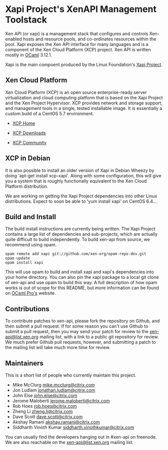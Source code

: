 Xapi Project's XenAPI Management Toolstack
==========================================

Xen API (or xapi) is a management stack that configures and controls
Xen-enabled hosts and resource pools, and co-ordinates resources
within the pool. Xapi exposes the Xen API interface for many
languages and is a component of the Xen Cloud Platform (XCP) project.
Xen API is written mostly in [OCaml](http://caml.inria.fr/ocaml/)
3.12.1.

Xapi is the main compoent produced by the Linux Foundation's
[Xapi Project](http://xenproject.org/developers/teams/xapi.html). 

Xen Cloud Platform
------------------

Xen Cloud Platform (XCP) is an open source enterprise-ready server
virtualization and cloud computing platform that is based on the Xapi
Project and the Xen Project Hypervisor. XCP provides network and
storage support, and management tools in a single, tested installable
image. It is essentially a custom build of a CentOS 5.7 environment.

* [XCP Home](http://www.xen.org/products/cloudxen.html)

* [XCP Downloads](http://www.xen.org/download/xcp/index.html)

* [XCP Community](http://www.xen.org/products/xcp/community_and_support.html)

XCP in Debian
-------------

It is also possible to install an older version of Xapi in Debian
Wheezy by doing 'apt-get install xcp-xapi'. Along with some
configuration, this will give you a system that is roughly
functionally equivalent to the Xen Cloud Platform distribution.

We are working on getting the Xapi Project dependencies into other
Linux distributions. Expect to soon be able to 'yum install xapi' on
CentOS 6.4...

Build and Install
-----------------

The build install instructions are currently being written. The Xapi
Project contains a large list of dependencies and sub-projects, which
are actually quite difficult to build independently. To build xen-api
from source, we recommend using opam.

```
opam remote add xapi git://github.com/xen-org/opam-repo-dev.git
opam update
opam install xapi
```

This will use opam to build and install xapi and xapi's dependencies
into your home directory. You can also pin the xapi package to a local
git clone of xen-api and use opam to build this way. A full
description of how opam works is out of scope for this README, but
more information can be found on
[OCaml Pro's](http://www.ocamlpro.com/products/opam.html) website.

Contributions
-------------

To contribute patches to xen-api, please fork the repository on
Github, and then submit a pull request. If for some reason you can't
use Github to submit a pull request, then you may send your patch for
review to the xen-api@list.xen.org mailing list, with a link to a
public git repository for review. We much prefer Github pull requests,
however, and submitting a patch to the mailing list will take much
more time for review.

Maintainers
-----------

This is a short list of people who currently maintain this project.

* Mike McClurg <mike.mcclurg@citrix.com>
* Jon Ludlam <jonathan.ludlam@citrix.com>
* John Else <john.else@citrix.com>
* Jerome Maloberti <jerome.maloberti@citrix.com>
* Rob Hoes <rob.hoes@citrix.com>
* Zheng Li <zheng.li@citrix.com>
* Dave Scott <dave.scott@citrix.com>
* Akshay Ramani <akshay.ramani@citrix.com>
* Siddharth Vinoth Kumar <siddharth.vinothkumar@citrix.com>

You can usually find the developers hanging out in #xen-api on
freenode. We are also reachable on the xen-api@list.xen.org mailing
list.
